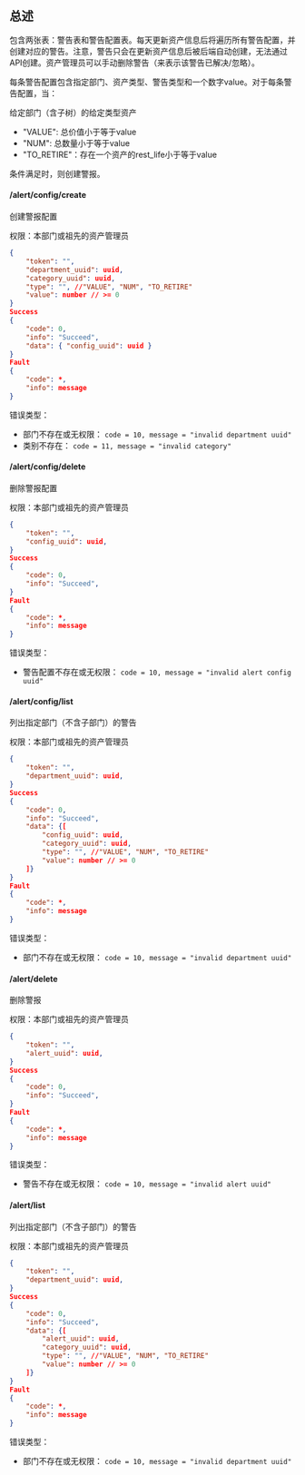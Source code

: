 ## 总述

包含两张表：警告表和警告配置表。每天更新资产信息后将遍历所有警告配置，并创建对应的警告。注意，警告只会在更新资产信息后被后端自动创建，无法通过API创建。资产管理员可以手动删除警告（来表示该警告已解决/忽略）。

每条警告配置包含指定部门、资产类型、警告类型和一个数字value。对于每条警告配置，当：

给定部门（含子树）的给定类型资产

+ "VALUE": 总价值小于等于value
+ "NUM": 总数量小于等于value
+ "TO_RETIRE"：存在一个资产的rest_life小于等于value

条件满足时，则创建警报。

#### /alert/config/create

创建警报配置

权限：本部门或祖先的资产管理员


```json
{
	"token": "",
    "department_uuid": uuid,
    "category_uuid": uuid,
    "type": "", //"VALUE", "NUM", "TO_RETIRE"
    "value": number // >= 0
}
Success
{
	"code": 0,
	"info": "Succeed",
    "data": { "config_uuid": uuid }
}
Fault
{
	"code": *,
	"info": message
}

```

错误类型：

- 部门不存在或无权限： `code = 10, message = "invalid department uuid"`
- 类别不存在： `code = 11, message = "invalid category"`

#### /alert/config/delete

删除警报配置

权限：本部门或祖先的资产管理员

```json
{
	"token": "",
    "config_uuid": uuid,
}
Success
{
	"code": 0,
	"info": "Succeed",
}
Fault
{
	"code": *,
	"info": message
}

```

错误类型：

- 警告配置不存在或无权限： `code = 10, message = "invalid alert config uuid"`

#### /alert/config/list

列出指定部门（不含子部门）的警告

权限：本部门或祖先的资产管理员

```json
{
	"token": "",
    "department_uuid": uuid,
}
Success
{
	"code": 0,
	"info": "Succeed",
    "data": {[
        "config_uuid": uuid,
        "category_uuid": uuid,
        "type": "", //"VALUE", "NUM", "TO_RETIRE"
        "value": number // >= 0
    ]}
}
Fault
{
	"code": *,
	"info": message
}

```

错误类型：

- 部门不存在或无权限： `code = 10, message = "invalid department uuid"`


#### /alert/delete

删除警报

权限：本部门或祖先的资产管理员

```json
{
	"token": "",
    "alert_uuid": uuid,
}
Success
{
	"code": 0,
	"info": "Succeed",
}
Fault
{
	"code": *,
	"info": message
}

```

错误类型：

- 警告不存在或无权限： `code = 10, message = "invalid alert uuid"`

#### /alert/list

列出指定部门（不含子部门）的警告

权限：本部门或祖先的资产管理员

```json
{
	"token": "",
    "department_uuid": uuid,
}
Success
{
	"code": 0,
	"info": "Succeed",
    "data": {[
        "alert_uuid": uuid,
        "category_uuid": uuid,
        "type": "", //"VALUE", "NUM", "TO_RETIRE"
        "value": number // >= 0
    ]}
}
Fault
{
	"code": *,
	"info": message
}

```

错误类型：

- 部门不存在或无权限： `code = 10, message = "invalid department uuid"`